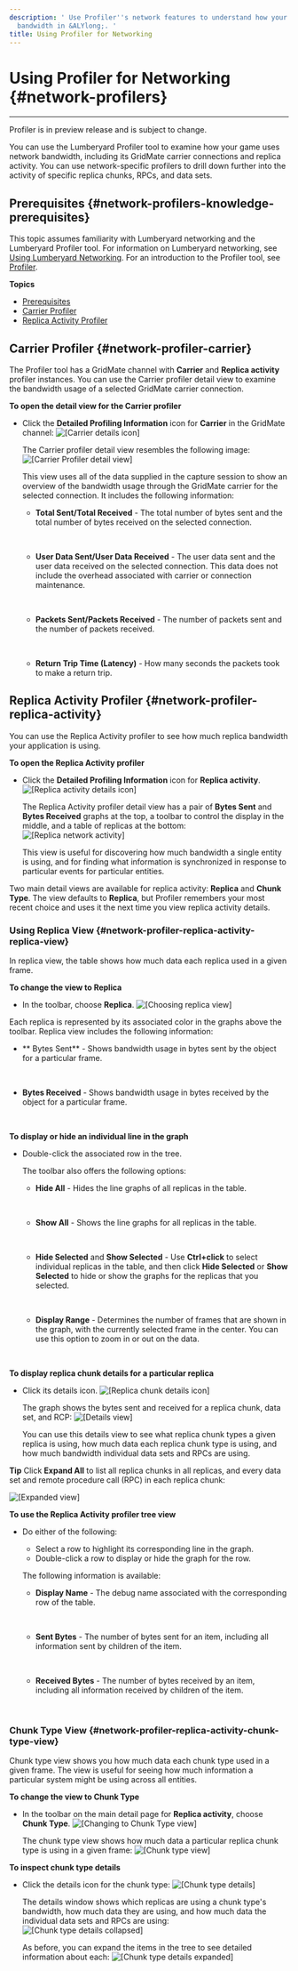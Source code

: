 ```yaml
---
description: ' Use Profiler''s network features to understand how your game uses network
  bandwidth in &ALYlong;. '
title: Using Profiler for Networking
---
```

# Using Profiler for Networking {#network-profilers}

****
Profiler is in preview release and is subject to change\.

You can use the Lumberyard Profiler tool to examine how your game uses network bandwidth, including its GridMate carrier connections and replica activity\. You can use network\-specific profilers to drill down further into the activity of specific replica chunks, RPCs, and data sets\.

## Prerequisites {#network-profilers-knowledge-prerequisites}

This topic assumes familiarity with Lumberyard networking and the Lumberyard Profiler tool\. For information on Lumberyard networking, see [Using Lumberyard Networking](/docs/userguide/networking/intro.md)\. For an introduction to the Profiler tool, see [Profiler](/docs/userguide/debugging/profiling/intro.md)\.

**Topics**
+ [Prerequisites](#network-profilers-knowledge-prerequisites)
+ [Carrier Profiler](#network-profiler-carrier)
+ [Replica Activity Profiler](#network-profiler-replica-activity)

## Carrier Profiler {#network-profiler-carrier}

The Profiler tool has a GridMate channel with **Carrier** and **Replica activity** profiler instances\. You can use the Carrier profiler detail view to examine the bandwidth usage of a selected GridMate carrier connection\.

**To open the detail view for the Carrier profiler**
+ Click the **Detailed Profiling Information** icon for **Carrier** in the GridMate channel:
![\[Carrier details icon\]](/images/userguide/profiler-network-gridmate-carrier-detail-icon.png)

  The Carrier profiler detail view resembles the following image:
![\[Carrier Profiler detail view\]](/images/userguide/profiler-network-gridmate-carrier-detail-view.png)

  This view uses all of the data supplied in the capture session to show an overview of the bandwidth usage through the GridMate carrier for the selected connection\. It includes the following information:
  + **Total Sent/Total Received** - The total number of bytes sent and the total number of bytes received on the selected connection\.

     
  + **User Data Sent/User Data Received** - The user data sent and the user data received on the selected connection\. This data does not include the overhead associated with carrier or connection maintenance\.

     
  + **Packets Sent/Packets Received** - The number of packets sent and the number of packets received\.

     
  + **Return Trip Time \(Latency\)** - How many seconds the packets took to make a return trip\.

## Replica Activity Profiler {#network-profiler-replica-activity}

You can use the Replica Activity profiler to see how much replica bandwidth your application is using\.

**To open the Replica Activity profiler**
+ Click the **Detailed Profiling Information** icon for **Replica activity**\.
![\[Replica activity details icon\]](/images/userguide/profiler-network-gridmate-replica-activity-detail-icon.png)

  The Replica Activity profiler detail view has a pair of **Bytes Sent** and **Bytes Received** graphs at the top, a toolbar to control the display in the middle, and a table of replicas at the bottom:
![\[Replica network activity\]](/images/userguide/profiler-network-replica-activity.png)

  This view is useful for discovering how much bandwidth a single entity is using, and for finding what information is synchronized in response to particular events for particular entities\.

Two main detail views are available for replica activity: **Replica** and **Chunk Type**\. The view defaults to **Replica**, but Profiler remembers your most recent choice and uses it the next time you view replica activity details\.

### Using Replica View {#network-profiler-replica-activity-replica-view}

In replica view, the table shows how much data each replica used in a given frame\.

**To change the view to Replica**
+  In the toolbar, choose **Replica**\.
![\[Choosing replica view\]](/images/userguide/profiler-network-replica-activity-choose-replica-view.png)

  Each replica is represented by its associated color in the graphs above the toolbar\. Replica view includes the following information:
  + ** Bytes Sent** - Shows bandwidth usage in bytes sent by the object for a particular frame\.

     
  + **Bytes Received** - Shows bandwidth usage in bytes received by the object for a particular frame\.

     

**To display or hide an individual line in the graph**
+ Double\-click the associated row in the tree\.

  The toolbar also offers the following options:
  + **Hide All** - Hides the line graphs of all replicas in the table\.

     
  + **Show All** - Shows the line graphs for all replicas in the table\.

     
  + **Hide Selected** and **Show Selected** - Use **Ctrl\+click** to select individual replicas in the table, and then click **Hide Selected** or **Show Selected** to hide or show the graphs for the replicas that you selected\.

     
  + **Display Range** - Determines the number of frames that are shown in the graph, with the currently selected frame in the center\. You can use this option to zoom in or out on the data\.

     

**To display replica chunk details for a particular replica**
+ Click its details icon\.
![\[Replica chunk details icon\]](/images/userguide/profiler-network-replica-activity-replica-details-icon.png)

  The graph shows the bytes sent and received for a replica chunk, data set, and RCP:
![\[Details view\]](/images/userguide/profiler-network-replica-activity-replica-details-view.png)

  You can use this details view to see what replica chunk types a given replica is using, how much data each replica chunk type is using, and how much bandwidth individual data sets and RPCs are using\.

**Tip**
Click **Expand All** to list all replica chunks in all replicas, and every data set and remote procedure call \(RPC\) in each replica chunk:
 

![\[Expanded view\]](/images/userguide/profiler-network-replica-activity-replica-details-view-expanded.png)

**To use the Replica Activity profiler tree view**
+ Do either of the following:
  + Select a row to highlight its corresponding line in the graph\.
  + Double\-click a row to display or hide the graph for the row\.

  The following information is available:
  + **Display Name** - The debug name associated with the corresponding row of the table\.

     
  + **Sent Bytes** - The number of bytes sent for an item, including all information sent by children of the item\.

     
  + **Received Bytes** - The number of bytes received by an item, including all information received by children of the item\.

     

### Chunk Type View {#network-profiler-replica-activity-chunk-type-view}

Chunk type view shows you how much data each chunk type used in a given frame\. The view is useful for seeing how much information a particular system might be using across all entities\.

**To change the view to Chunk Type**
+ In the toolbar on the main detail page for **Replica activity**, choose **Chunk Type**\.
![\[Changing to Chunk Type view\]](/images/userguide/profiler-network-replica-activity-choose-chunk-type-view.png)

  The chunk type view shows how much data a particular replica chunk type is using in a given frame:
![\[Chunk type view\]](/images/userguide/profiler-network-replica-activity-chunk-type-table-view.png)

**To inspect chunk type details**
+ Click the details icon for the chunk type:
![\[Chunk type details\]](/images/userguide/profiler-network-replica-activity-chunk-type-details-icon.png)

  The details window shows which replicas are using a chunk type's bandwidth, how much data they are using, and how much data the individual data sets and RPCs are using:
![\[Chunk type details collapsed\]](/images/userguide/profiler-network-replica-activity-inspecting-chunk-type-details.png)

  As before, you can expand the items in the tree to see detailed information about each:
![\[Chunk type details expanded\]](/images/userguide/profiler-network-replica-activity-inspecting-chunk-type-details-expanded.png)